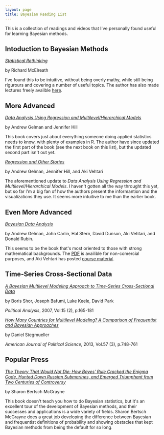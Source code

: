 ```yaml
---
layout: page
title: Bayesian Reading List
---
```


This is a collection of readings and videos that I've personally found useful
for learning Bayesian methods.

## Intoduction to Bayesian Methods
*[Statistical Rethinking](https://xcelab.net/rm/statistical-rethinking/)*

by Richard McElreath

I've found this to be intuitive, without being overly mathy, while still
being rigurours and covering a number of useful topics. The author has also
made lectures freely availble [here](https://www.youtube.com/playlist?list=PLDcUM9US4XdNM4Edgs7weiyIguLSToZRI).

## More Advanced
*[Data Analysis Using Regression and Multilevel/Hierarchical Models](http://www.stat.columbia.edu/~gelman/arm/)*

by Andrew Gelman and Jennifer Hill

This book covers just about everything someone doing applied statistics needs to
know, with plenty of examples in R. The author have since updated the first part of the book (see the next book on this list), but the updated second part
isn't out yet.

*[Regression and Other Stories](https://avehtari.github.io/ROS-Examples/)*

by Andrew Gelman, Jennifer Hill, and Aki Vehtari

The aforementioned update to *Data Analysis Using Regression and
Multilevel/Hierarchical Models*. I haven't gotten all the way throught this yet,
but so far I'm a big fan of how the authors present the informantion and the
visualizations they use. It seems more intuitive to me than the earlier book.

## Even More Advanced
*[Bayesian Data Analysis](http://www.stat.columbia.edu/~gelman/book/)*

by Andrew Gelman, John Carlin, Hal Stern, David Dunson, Aki Vehtari,
and Donald Rubin.

This seems to be the book that's most oriented to those with strong mathematical
backgrounds. The [PDF](http://www.stat.columbia.edu/~gelman/book/BDA3.pdf) is availible for non-comercial purposes, and Aki Vehtari has posted
[course material](https://github.com/avehtari/BDA_course_Aalto).

## Time-Series Cross-Sectional Data
*[A Bayesian Multilevel Modeling Approach to Time-Series Cross-Sectional Data](https://www.cambridge.org/core/journals/political-analysis/article/abs/bayesian-multilevel-modeling-approach-to-timeseries-crosssectional-data/C8345F30FE7CBF04B71ECFC321869D1F)*

by Boris Shor, Joseph Bafumi, Luke Keele, David Park

*Political Analysis*, 2007, Vol.15 (2), p.165-181

*[How Many Countries for Multilevel Modeling? A Comparison of Frequentist and Bayesian Approaches]()*

by Daniel Stegmueller

*American Journal of Political Science*, 2013, Vol.57 (3), p.748-761

## Popular Press
*[The Theory That Would Not Die: How Bayes’ Rule Cracked the Enigma Code, Hunted Down Russian Submarines, and Emerged Triumphant from Two Centuries of Controversy](http://www.mcgrayne.com/the_theory_that_would_not_die__how_bayes__rule_cracked_the_enigma_code__hunted_do_107493.htm)*

by Sharon Bertsch McGrayne

This book doesn't teach you how to do Bayesian statistics, but it's an excellent
tour of the development of Bayesian methods, and their successes and
applications is a wide variety of fields. Sharon Bertsch McGrayne does a great
job developing the difference between Bayesian and frequentist definitions of
probability and showing obstacles that kept Bayesian methods from being the
default for so long.
